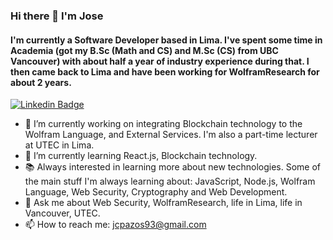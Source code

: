 ### Hi there 👋 I'm Jose

<!--
**jcpazos/jcpazos** is a ✨ _special_ ✨ repository because its `README.md` (this file) appears on your GitHub profile.

Here are some ideas to get you started:
-->
#### I'm currently a Software Developer based in Lima. I've spent some time in Academia (got my B.Sc (Math and CS) and M.Sc (CS) from UBC Vancouver) with about half a year of industry experience during that. I then came back to Lima and have been working for WolframResearch for about 2 years.

[![Linkedin Badge](https://img.shields.io/badge/-jcpazos-blue?style=flat-square&logo=Linkedin&logoColor=white&link=https://www.linkedin.com/in/jose-carlos-pazos/)](https://www.linkedin.com/in/jose-carlos-pazos/)

- 🔭 I’m currently working on integrating Blockchain technology to the Wolfram Language, and External Services. I'm also a part-time lecturer at UTEC in Lima.
- 🌱 I’m currently learning React.js, Blockchain technology.
- 📚 Always interested in learning more about new technologies. Some of the main stuff I'm always learning about: JavaScript, Node.js, Wolfram Language, Web Security, Cryptography and Web Development.
- 💬 Ask me about Web Security, WolframResearch, life in Lima, life in Vancouver, UTEC.
- 📫 How to reach me: jcpazos93@gmail.com 
 

